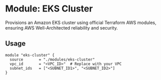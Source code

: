 # Module: EKS Cluster

Provisions an Amazon EKS cluster using official Terraform AWS modules, ensuring AWS Well-Architected reliability and security.

## Usage
```hcl
module "eks-cluster" {
  source       = "./modules/eks-cluster"
  vpc_id       = "<VPC_ID>"  # Replace with your VPC
  subnet_ids   = ["<SUBNET_ID1>", "<SUBNET_ID2>"]
}